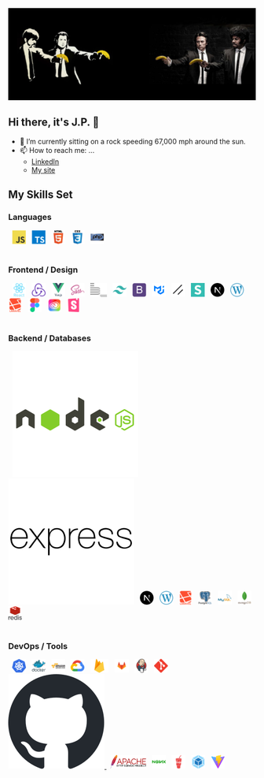 <div align=center>
<img src="./assets/banksy2.a.png" alt="banksy revisited" title="banksy revisited  width="100%">
</div>

## Hi there, it's J.P. 👋
- 🔭 I’m currently sitting on a rock speeding 67,000 mph around the sun.
- 📫 How to reach me: ...
  - [LinkedIn](https://www.linkedin.com/in/jpnpgenx/)
  - [My site](https://www.npgenx.com)
<!--
**npgenx/npgenx** is a ✨ _special_ ✨ repository because its `README.md` (this file) appears on your GitHub profile.

Here are some ideas to get you started:

- 🔭 I’m currently working on ...
- 🌱 I’m currently learning ...
- 👯 I’m looking to collaborate on ...
- 🤔 I’m looking for help with ...
- 💬 Ask me about ...
- 📫 How to reach me: ...
- 😄 Pronouns: ...
- ⚡ Fun fact: ...
-->

## My Skills Set
### Languages
<div style="display: table-cell; vertical-align: middle;">  
&nbsp; <a href="https://ecma-international.org/technical-committees/tc39/" target="_blank"><img src="./assets/javascript-original.svg" alt="JavaScript" title="JavaScript" height="28" /></a> 
&nbsp; <a href="https://www.typescriptlang.org/" target="_blank"><img src="./assets/typescript-original.svg" alt=" TypeScript" title=" TypeScript" height="28" /></a> 
&nbsp; <a href="https://html.spec.whatwg.org/multipage/" target="_blank"><img src="./assets/html5-original-wordmark.svg" alt="HTML5" title="HTML5" height="28" /></a>
&nbsp; <a href="https://www.w3.org/Style/CSS/" target="_blank"><img src="./assets/css3-original-wordmark.svg" alt="CSS3" title="CSS3" height="28" /></a>  
&nbsp; <a href="https://www.php.net/" target="_blank"><img src="./assets/php-original.svg" alt="PHP" title="PHP" height="28" /></a>
</div>
<br/>

### Frontend / Design 
<div style="display: table-cell; vertical-align: middle;">  
&nbsp; <a href="https://reactjs.org/" target="_blank"><img src="./assets/react-original-wordmark.svg" alt="React" title="React" height="28" /></a>  
&nbsp; <a href="https://redux.js.org/" target="_blank"><img src="./assets/redux-original.svg" alt="Redux" title="Redux" height="28" /></a>
&nbsp; <a href="https://vuejs.org/" target="_blank"><img src="./assets/vuejs-original-wordmark.svg" alt="Vue.js" title="Vue.js"   height="28" /></a>   
&nbsp; <a href="https://sass-lang.com/" target="_blank"><img src="./assets/sass-original.svg" alt="Sass" title="Sass" height="28" /></a>
&nbsp; <a href="http://getbem.com/" target="_blank"><img src="./assets/bem.svg" alt="BEM" title="BEM" height="28" /></a> 
&nbsp; <a href="https://www.tailwindcss.com/" target="_blank"><img src="./assets/tailwindcss.svg" alt=" Tailwind CSS" title="Tailwind CSS"  height="28" /></a>
&nbsp; <a href="https://getbootstrap.com/docs/3.4/javascript/" target="_blank"><img src="./assets/bootstrap-plain.svg" alt="Bootstrap" title="Bootstrap" height="28" /></a>  
&nbsp; <a href="https://mui.com/" target="_blank"><img src="./assets/mui.png" alt="Material UI" title="Material UI"  height="28" /></a>
&nbsp; <a href="https://ui.shadcn.com/" target="_blank"><picture height="28" >
<source media="(prefers-color-scheme: dark)" height="28"  srcset="./assets/shadcnui-dark.svg">
<source media="(prefers-color-scheme: light)" height="28"  srcset="./assets/shadcnui.svg">
<img src="./assets/shadcnui.svg" alt="shadcn UI" title="shadcn UI"  height="28" /></picture></a>    
&nbsp; <a href="https://react.semantic-ui.com/" target="_blank"><img src="./assets/semantic-ui.svg" alt="Material UI" title="Material UI"  height="28" /></a>    
&nbsp; <a href="https://nextjs.org/" target="_blank"><img src="./assets/nextjs.png" alt="NextJS" title="NextJS" height="28" /></a>
&nbsp; <a href="https://wordpress.org/" target="_blank"><img src="./assets/wordpress.png" alt="WordPress" title="WordPress" height="28" /></a>
&nbsp; <a href="https://laravel.com/" target="_blank"><img src="./assets/laravel-plain-wordmark.svg" alt="Laravel" title="Laravel" height="28" /></a>
<!-- &nbsp; <a href="https://jquery.com/" target="_blank"><img src="./assets/jquery.png" alt="jQuery" title="jQuery" height="28" /></a>  -->
&nbsp; <a href="https://www.figma.com/" target="_blank"><img src="./assets/figma-icon.svg" alt="Figma" title="Figma" height="28" /></a>  
&nbsp; <a href="https://www.adobe.com/creativecloud.html" target="_blank"><img src="./assets/adobe-creative-cloud-svgrepo-com.svg" alt="Adobe Creative Cloud" title="Adobe Creative Cloud" height="28" /></a>
&nbsp; <a href="https://storybook.js.org/" target="_blank"><img src="./assets/storybook-icon.svg" alt="Storybook" title="Storybook" height="28" /></a>  
</div>
<br/>

### Backend / Databases
<div style="display: table-cell; vertical-align: middle;">  
&nbsp; <a href="https://nodejs.org/" target="_blank"><picture height="28" >
<source media="(prefers-color-scheme: dark)" height="28"  srcset="./assets/nodejs-dark.svg">
<source media="(prefers-color-scheme: light)" height="28"  srcset="./assets/nodejs.svg">
<img alt="Node JS" title="Node JS"  src="./assets/nodejs.svg"></picture></a> 
&nbsp; <a href="https://expressjs.com/" target="_blank"><picture height="28" >
<source media="(prefers-color-scheme: dark)" height="28"  srcset="./assets/express-original-wordmark-dark.svg">
<source media="(prefers-color-scheme: light)" height="28"  srcset="./assets/express-original-wordmark.svg">
<img alt="Express.js" title="Express.js"  src="./assets/express-original-wordmark.svg"></picture></a>
&nbsp; <a href="https://nextjs.org/" target="_blank"><img src="./assets/nextjs.png" alt="NextJS" title="NextJS" height="28" /></a>
&nbsp; <a href="https://wordpress.org/" target="_blank"><img src="./assets/wordpress.png" alt="WordPress" title="WordPress" height="28" /></a>
&nbsp; <a href="https://laravel.com/" target="_blank"><img src="./assets/laravel-plain-wordmark.svg" alt="Laravel" title="Laravel" height="28" /></a>
&nbsp; <a href="https://www.postgresql.org/" target="_blank"><img src="./assets/postgresql-original-wordmark.svg" alt="PostgreSQL" title="PostgreSQL" title="PostgreSQL" height="28" /></a>
&nbsp; <a href="https://www.mysql.com/" target="_blank"><img src="./assets/mysql-original-wordmark.svg" alt="MySQL" title="MySQL" height="28" /></a> 
&nbsp; <a href="https://www.mongodb.com/" target="_blank"><img src="./assets/mongodb-original-wordmark.svg" alt="MongoDB" title="MongoDB" height="28" /></a>  
&nbsp; <a href="https://redis.io/" target="_blank"><img src="./assets/redis-original-wordmark.svg" alt="Redis" title="Redis" height="28" /></a> 
</div>
<br/>

### DevOps / Tools
<div style="display: table-cell; vertical-align: middle;">  
&nbsp; <a href="https://kubernetes.io/" target="_blank"><img src="./assets/kubernetes-icon.svg" alt="Kubernetes" title="Kubernetes" height="28" /></a>
&nbsp; <a href="https://www.docker.com/" target="_blank"><img src="./assets/docker-original-wordmark.svg" alt="Docker" title="Docker" height="28" /></a>  
&nbsp; <a href="https://aws.amazon.com/" target="_blank"><picture height="28" >
<source media="(prefers-color-scheme: dark)" height="28"  srcset="./assets/amazonwebservices-dark.svg">
<source media="(prefers-color-scheme: light)" height="28"  srcset="./assets/amazonwebservices-original-wordmark.svg">
<img src="./assets/amazonwebservices-original-wordmark.svg" alt="Amazon Web Services" title="Amazon Web Services" height="28" /></picture></a>  
&nbsp; <a href="https://cloud.google.com/" target="_blank"><img src="./assets/google_cloud-icon.svg" alt="GCP" title="GCP" height="28" /></a>
&nbsp; <a href="https://firebase.google.com/" target="_blank"><img src="./assets/firebase.png" alt="Firebase" title="Firebase" height="28" /></a>  
&nbsp; <a href="https://about.gitlab.com/" target="_blank"><img src="./assets/gitlab.svg" alt="GitLab" title="GitLab" height="28" /></a>  
&nbsp; <a href="https://www.jenkins.io/" target="_blank"><img src="./assets/jenkins-icon.svg" alt="Jenkins" title="Jenkins" height="28" /></a>
&nbsp; <a href="https://git-scm.com/" target="_blank"><img src="./assets/git-scm-icon.svg" alt="Git" title="Git" height="28" /></a>
&nbsp; <a href="https://docs.github.com/en/actions" target="_blank"><picture height="28" >
<source media="(prefers-color-scheme: dark)" height="28" margin="30px" padding="30px" srcset="./assets/github-mark-white.svg">
<source media="(prefers-color-scheme: light)" height="28" margin="30px" padding="30px" srcset="./assets/github-mark.svg">
<img alt="Guithub Actions" title="Guithub Actions"  src="./assets/github-mark.svg">
</picture></a>
&nbsp; <a href="https://httpd.apache.org/" target="_blank"><img src="./assets/Apache_HTTP_server_logo_(2019-present).svg" alt="Apache HTTPserver" title="Apache HTTPserver"  height="28" /></a>
&nbsp; <a href="https://nginx.org/" target="_blank"><img src="./assets/nginx-original.svg" alt="Nginx" title="Nginx" height="28" /></a>    
&nbsp; <a href="https://gulpjs.com/" target="_blank"><img src="./assets/gulp-plain.svg" alt="gulp.js" title="Gulp"  height="28" /></a>  
&nbsp; <a href="https://webpack.js.org/" target="_blank"><img src="./assets/webpack-original.svg" alt="Webpack" title="Webpack" height="28" /></a>
&nbsp; <a href="https://vite.dev/" target="_blank"><img src="./assets/Vitejs-logo.svg" alt="Vite" title="Vite" height="28" /></a>  
</div>